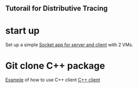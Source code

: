 ## Tutorail for Distributive Tracing
# start up
Set up a simple [Socket app for server and client](https://www.geeksforgeeks.org/socket-programming-cc/) with 2 VMs.


# Git clone C++ package
[Example](https://github.com/opentracing/opentracing-cpp) of how to use C++ client
[C++ client](https://github.com/Bowenislandsong/cpp-client)
